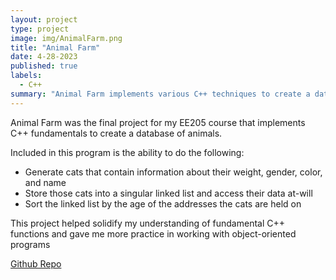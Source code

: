 ```yaml
---
layout: project
type: project
image: img/AnimalFarm.png
title: "Animal Farm"
date: 4-28-2023
published: true
labels:
  - C++
summary: "Animal Farm implements various C++ techniques to create a database of various animals."
---
```


Animal Farm was the final project for my EE205 course that implements C++ fundamentals to create a database of animals.

Included in this program is the ability to do the following:
* Generate cats that contain information about their weight, gender, color, and name
* Store those cats into a singular linked list and access their data at-will
* Sort the linked list by the age of the addresses the cats are held on

This project helped solidify my understanding of fundamental C++ functions and gave me more practice in working with object-oriented programs
 
[Github Repo](https://github.com/EvanRau/Animal-Farm)
